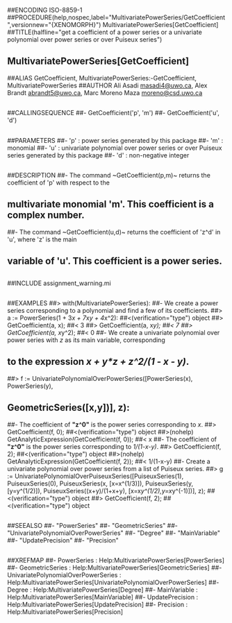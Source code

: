 ##ENCODING ISO-8859-1
##PROCEDURE(help,nospec,label="MultivariatePowerSeries/GetCoefficient",versionnew="{XENOMORPH}") MultivariatePowerSeries[GetCoefficient]
##TITLE(halfline="get a coefficient of a power series or a univariate polynomial over power series or over Puiseux series")
##    MultivariatePowerSeries[GetCoefficient]
##ALIAS GetCoefficient, MultivariatePowerSeries:-GetCoefficient, MultivariatePowerSeries
##AUTHOR Ali Asadi masadi4@uwo.ca, Alex Brandt abrandt5@uwo.ca, Marc Moreno Maza moreno@csd.uwo.ca
##
##CALLINGSEQUENCE
##- GetCoefficient('p', 'm')
##- GetCoefficient('u', 'd')
##
##PARAMETERS
##- 'p' : power series generated by this package
##- 'm' : monomial
##- 'u' : univariate polynomial over power series or over Puiseux series generated by this package
##- 'd' : non-negative integer
##
##DESCRIPTION
##- The command ~GetCoefficient(p,m)~ returns the coefficient of 'p' with respect to the
##  multivariate monomial 'm'. This coefficient is a complex number.
##- The command ~GetCoefficient(u,d)~ returns the coefficient of 'z^d' in 'u', where 'z' is the main
##  variable of 'u'. This coefficient is a power series.
##
##INCLUDE assignment_warning.mi
##
##EXAMPLES
##> with(MultivariatePowerSeries):
##- We create a power series corresponding to a polynomial and find a few of its coefficients.
##> a := PowerSeries(1 + 3*x + 7*x*y + 4*x^2):
##<(verification="type") object
##> GetCoefficient(a, x);
##< 3
##> GetCoefficient(a, x*y);
##< 7
##> GetCoefficient(a, x*y^2);
##< 0
##- We create a univariate polynomial over power series with _z_ as its main variable, corresponding
##  to the expression _x + y*z + z^2/(1 - x - y)_.
##> f := UnivariatePolynomialOverPowerSeries([PowerSeries(x), PowerSeries(y),
##  GeometricSeries([x,y])], z):
##- The coefficient of __"z^0"__ is the power series corresponding to _x_.
##> GetCoefficient(f, 0);
##<(verification="type") object
##>(nohelp) GetAnalyticExpression(GetCoefficient(f, 0));
##< x
##- The coefficient of __"z^0"__ is the power series corresponding to _1/(1-x-y)_.
##> GetCoefficient(f, 2);
##<(verification="type") object
##>(nohelp) GetAnalyticExpression(GetCoefficient(f, 2));
##< 1/(1-x-y)
##- Create a univariate polynomial over power series from a list of Puiseux series.
##> g := UnivariatePolynomialOverPuiseuxSeries([PuiseuxSeries(1), PuiseuxSeries(0), PuiseuxSeries(x, [x=x^(1/3)]), PuiseuxSeries(y, [y=y^(1/2)]), PuiseuxSeries((x+y)/(1+x+y), [x=x*y^(1/2),y=x*y^(-1)])], z);
##<(verification="type") object
##> GetCoefficient(f, 2);
##<(verification="type") object
##
##SEEALSO
##- "PowerSeries"
##- "GeometricSeries"
##- "UnivariatePolynomialOverPowerSeries"
##- "Degree"
##- "MainVariable"
##- "UpdatePrecision"
##- "Precision"
## 
##XREFMAP
##- PowerSeries : Help:MultivariatePowerSeries[PowerSeries]
##- GeometricSeries : Help:MultivariatePowerSeries[GeometricSeries]
##- UnivariatePolynomialOverPowerSeries : Help:MultivariatePowerSeries[UnivariatePolynomialOverPowerSeries]
##- Degree : Help:MultivariatePowerSeries[Degree]
##- MainVariable : Help:MultivariatePowerSeries[MainVariable]
##- UpdatePrecision : Help:MultivariatePowerSeries[UpdatePrecision]
##- Precision : Help:MultivariatePowerSeries[Precision]
